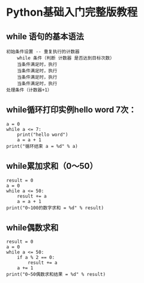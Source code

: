 # Python基础入门完整版教程
## while 语句的基本语法
```
初始条件设置 -- 重复执行的计数器
    while 条件（判断 计数器 是否达到目标次数）
    当条件满足时，执行
    当条件满足时，执行
    当条件满足时，执行
    当条件满足时，执行
处理条件（计数器+1）
```
## while循环打印实例hello word 7次：
```
a = 0
while a <= 7:
    print("hello word")
    a = a + 1
print("循环结束 a = %d" % a)
```
## while累加求和（0～50）
```
result = 0
a = 0
while a <= 50:
    result += a
    a = a + 1
print("0~100的数字求和 = %d" % result)
```
## while偶数求和
```
result = 0
a = 0
while a <= 50:
    if a % 2 == 0:
        result += a
    a += 1
print("0~50偶数求和结果 = %d" % result)
```
